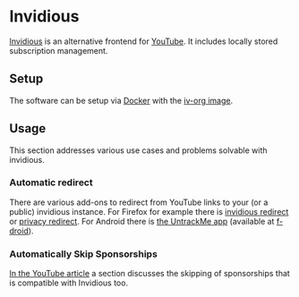 # Invidious

[Invidious](https://github.com/iv-org/invidious) is an alternative frontend for
[YouTube](/wiki/youtube.md).
It includes locally stored subscription management.

## Setup

The software can be setup via [Docker](/wiki/docker.md) with the
[iv-org image](./docker/iv-org_-_invidious.md).

## Usage

This section addresses various use cases and problems solvable with invidious.

### Automatic redirect

There are various add-ons to redirect from YouTube links to your (or a public)
invidious instance.
For Firefox for example there is
[invidious redirect](https://addons.mozilla.org/en-US/firefox/addon/invidious-redirect-2/)
or [privacy redirect](https://addons.mozilla.org/en-US/firefox/addon/privacy-redirect/).
For Android there is
[the UntrackMe app](https://framagit.org/tom79/nitterizeme) (available at [f-droid](./android/f-droid.md)).

### Automatically Skip Sponsorships

[In the YouTube article](/wiki/youtube.md#automatically-skip-sponsorships) a section discusses the
skipping of sponsorships that is compatible with Invidious too.
